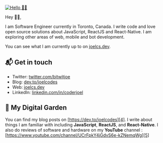 [![Hello 👋🏻](https://i.ibb.co/JmLrV31/Github-1.png)][1]

Hey 👋🏻,

I am Software Engineer currently in Toronto, Canada. I write code and love open source
solutions about JavaScript, ReactJS and React-Native. I am exploring other areas of web, mobile and bot development.

You can see what I am currently up to on [joelcs.dev][1].

## 📬 Get in touch

- Twitter: [twitter.com/bitwitjoe][3]
- Blog: [dev.to/joelcodes][4]
- Web: [joelcs.dev][1]
- LinkedIn: [linkedin.com/in/coderjoel][2]

## 🌳 My Digital Garden

You can find my blog posts on [https://dev.to/joelcodes][4]. I write about things
I am familiar with including **JavaScript**, **ReactJS**, and **React-Native**.
I also do reviews of software and hardware on my **YouTube** channel : [https://www.youtube.com/channel/UCrFpkY4jGdvS6e-kZNemqWg][5]

[1]: https://joelcs.dev
[2]: https://www.linkedin.com/in/coderjoel/
[3]: https://twitter.com/bitwitjoe
[4]: https://dev.to/joelcodes
